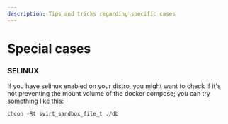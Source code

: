 ```yaml
---
description: Tips and tricks regarding specific cases
---
```


# Special cases



### SELINUX

If you have selinux enabled on your distro, you might want to check if it's not preventing the mount volume of the docker compose; you can try something like this:

```
chcon -Rt svirt_sandbox_file_t ./db
```

